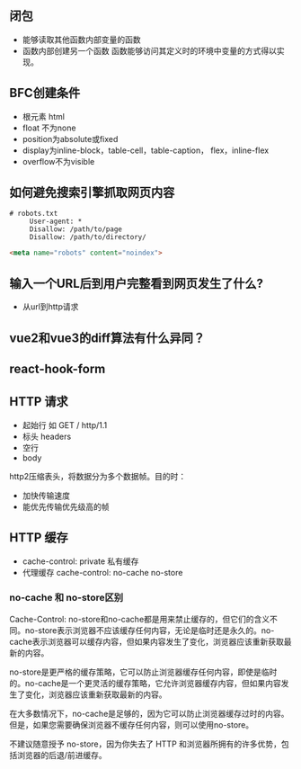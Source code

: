 ## 闭包
- 能够读取其他函数内部变量的函数
- 函数内部创建另一个函数
函数能够访问其定义时的环境中变量的方式得以实现。

## BFC创建条件
- 根元素 html
- float 不为none
- position为absolute或fixed
- display为inline-block，table-cell，table-caption， flex，inline-flex
- overflow不为visible

## 如何避免搜索引擎抓取网页内容
```shell
# robots.txt
     User-agent: *
     Disallow: /path/to/page
     Disallow: /path/to/directory/
```
```html
<meta name="robots" content="noindex">
```
## 输入一个URL后到用户完整看到网页发生了什么?
- 从url到http请求

## vue2和vue3的diff算法有什么异同？

## react-hook-form

## HTTP 请求
- 起始行 如 GET / http/1.1
- 标头 headers
- 空行
- body

http2压缩表头，将数据分为多个数据帧。目的时：
- 加快传输速度
- 能优先传输优先级高的帧

## HTTP 缓存
- cache-control: private 私有缓存
- 代理缓存 cache-control: no-cache no-store
### no-cache 和 no-store区别
Cache-Control: no-store和no-cache都是用来禁止缓存的，但它们的含义不同。no-store表示浏览器不应该缓存任何内容，无论是临时还是永久的。no-cache表示浏览器可以缓存内容，但如果内容发生了变化，浏览器应该重新获取最新的内容。

no-store是更严格的缓存策略，它可以防止浏览器缓存任何内容，即使是临时的。no-cache是一个更灵活的缓存策略，它允许浏览器缓存内容，但如果内容发生了变化，浏览器应该重新获取最新的内容。

在大多数情况下，no-cache是足够的，因为它可以防止浏览器缓存过时的内容。但是，如果您需要确保浏览器不缓存任何内容，则可以使用no-store。

不建议随意授予 no-store，因为你失去了 HTTP 和浏览器所拥有的许多优势，包括浏览器的后退/前进缓存。
